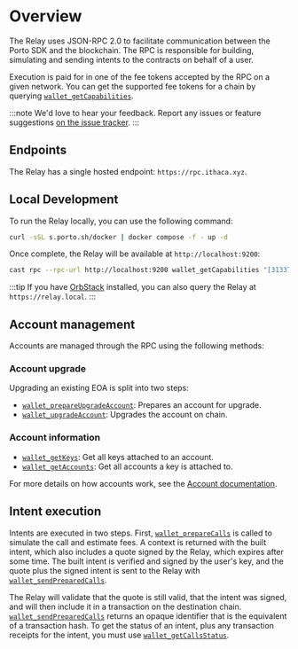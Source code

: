 # Overview

The Relay uses JSON-RPC 2.0 to facilitate communication between the Porto SDK and the blockchain. The RPC is responsible for building, simulating and sending intents to the contracts on behalf of a user.

Execution is paid for in one of the fee tokens accepted by the RPC on a given network. You can get the supported fee tokens for a chain by querying [`wallet_getCapabilities`].

:::note
We'd love to hear your feedback. Report any issues or feature suggestions [on the issue tracker](https://github.com/ithacaxyz/relay-issues).
:::

## Endpoints

The Relay has a single hosted endpoint: `https://rpc.ithaca.xyz`.

## Local Development

To run the Relay locally, you can use the following command:

```sh
curl -sSL s.porto.sh/docker | docker compose -f - up -d
```

Once complete, the Relay will be available at `http://localhost:9200`:

```sh
cast rpc --rpc-url http://localhost:9200 wallet_getCapabilities "[31337]"
```

:::tip
If you have [OrbStack](https://orbstack.dev/) installed, you can also query the Relay at `https://relay.local`.
:::

## Account management

Accounts are managed through the RPC using the following methods:

### Account upgrade

Upgrading an existing EOA is split into two steps:

- [`wallet_prepareUpgradeAccount`]: Prepares an account for upgrade.
- [`wallet_upgradeAccount`]: Upgrades the account on chain.

### Account information

- [`wallet_getKeys`]: Get all keys attached to an account.
- [`wallet_getAccounts`]: Get all accounts a key is attached to.

For more details on how accounts work, see the [Account documentation](#TODO).

## Intent execution

Intents are executed in two steps. First, [`wallet_prepareCalls`] is called to simulate the call and estimate fees. A context is returned with the built intent, which also includes a quote signed by the Relay, which expires after some time. The built intent is verified and signed by the user's key, and the quote plus the signed intent is sent to the Relay with [`wallet_sendPreparedCalls`].

The Relay will validate that the quote is still valid, that the intent was signed, and will then include it in a transaction on the destination chain. [`wallet_sendPreparedCalls`] returns an opaque identifier that is the equivalent of a transaction hash. To get the status of an intent, plus any transaction receipts for the intent, you must use [`wallet_getCallsStatus`].

[`wallet_getCapabilities`]: /relay/wallet_getCapabilities
[`wallet_prepareUpgradeAccount`]: /relay/wallet_prepareUpgradeAccount
[`wallet_upgradeAccount`]: /relay/wallet_upgradeAccount
[`wallet_getKeys`]: /relay/wallet_getKeys
[`wallet_getAccounts`]: /relay/wallet_getAccounts
[`wallet_prepareCalls`]: /relay/wallet_prepareCalls
[`wallet_sendPreparedCalls`]: /relay/wallet_sendPreparedCalls
[`wallet_getCallsStatus`]: /relay/wallet_getCallsStatus
